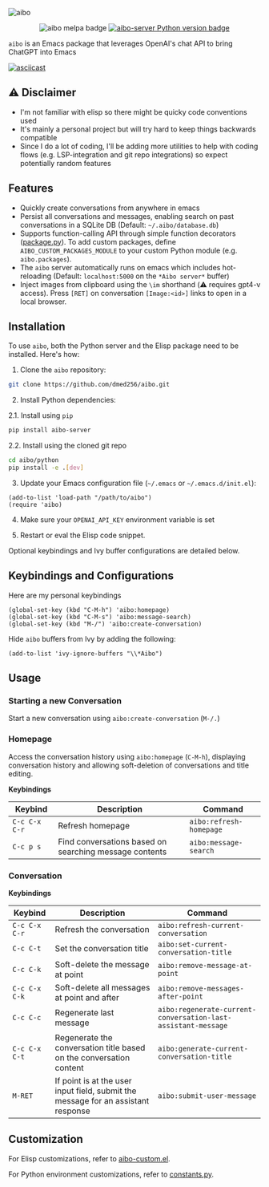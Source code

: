 ![aibo](https://github.com/dmed256/aibo/assets/1812355/f89fb0b7-c6ad-4318-835f-a7fe16062272)

<p align="center">
  <img alt="aibo melpa badge" src="https://img.shields.io/badge/melpa-TODO-blue">
  <a href="https://pypi.org/project/aibo-server/"><img alt="aibo-server Python version badge" src="https://img.shields.io/pypi/v/aibo-server"></a>
</p>

`aibo` is an Emacs package that leverages OpenAI's chat API to bring ChatGPT into Emacs

[![asciicast](https://asciinema.org/a/612765.svg)](https://asciinema.org/a/612765)

## ⚠️  Disclaimer

- I'm not familiar with elisp so there might be quicky code conventions used
- It's mainly a personal project but will try hard to keep things backwards compatible
- Since I do a lot of coding, I'll be adding more utilities to help with coding flows (e.g. LSP-integration and git repo integrations) so expect potentially random features

## Features

- Quickly create conversations from anywhere in emacs
- Persist all conversations and messages, enabling search on past conversations in a SQLite DB (Default: `~/.aibo/database.db`)
- Supports function-calling API through simple function decorators ([package.py](https://github.com/dmed256/aibo/tree/main/python/aibo/core/package.py)). To add custom packages, define `AIBO_CUSTOM_PACKAGES_MODULE` to your custom Python module (e.g. `aibo.packages`).
- The `aibo` server automatically runs on emacs which includes hot-reloading (Default: `localhost:5000` on the `*Aibo server*` buffer)
- Inject images from clipboard using the `\im` shorthand (⚠️  requires gpt4-v access). Press `[RET]` on conversation `[Image:<id>]` links to open in a local browser.

## Installation

To use `aibo`, both the Python server and the Elisp package need to be installed. Here's how:

1. Clone the `aibo` repository:
```sh
git clone https://github.com/dmed256/aibo.git
```

2. Install Python dependencies:

2.1. Install using `pip`
```sh
pip install aibo-server
```

2.2. Install using the cloned git repo
```sh
cd aibo/python
pip install -e .[dev]
```

3. Update your Emacs configuration file (`~/.emacs` or `~/.emacs.d/init.el`):
```elisp
(add-to-list 'load-path "/path/to/aibo")
(require 'aibo)
```

4. Make sure your `OPENAI_API_KEY` environment variable is set

5. Restart or eval the Elisp code snippet.

Optional keybindings and Ivy buffer configurations are detailed below.

## Keybindings and Configurations

Here are my personal keybindings
```elisp
(global-set-key (kbd "C-M-h") 'aibo:homepage)
(global-set-key (kbd "C-M-s") 'aibo:message-search)
(global-set-key (kbd "M-/") 'aibo:create-conversation)
```

Hide `aibo` buffers from Ivy by adding the following:
```elisp
(add-to-list 'ivy-ignore-buffers "\\*Aibo")
```

## Usage

### Starting a new Conversation

Start a new conversation using `aibo:create-conversation` (`M-/.`)

### Homepage

Access the conversation history using `aibo:homepage` (`C-M-h`), displaying conversation history and allowing soft-deletion of conversations and title editing.

**Keybindings**

| Keybind       | Description                                            | Command                 |
| ------------- | ------------------------------------------------------ | ----------------------- |
| `C-c C-x C-r` | Refresh homepage                                       | `aibo:refresh-homepage` |
| `C-c p s`     | Find conversations based on searching message contents | `aibo:message-search`   |

### Conversation

**Keybindings**

| Keybind         | Description                                                                       | Command                                                       |
| --------------- | --------------------------------------------------------------------------------- | ------------------------------------------------------------- |
| `C-c C-x C-r`   | Refresh the conversation                                                          | `aibo:refresh-current-conversation`                           |
| `C-c C-t`       | Set the conversation title                                                        | `aibo:set-current-conversation-title`                         |
| `C-c C-k`       | Soft-delete the message at point                                                  | `aibo:remove-message-at-point`                                |
| `C-c C-x C-k`   | Soft-delete all messages at point and after                                       | `aibo:remove-messages-after-point`                            |
| `C-c C-c`       | Regenerate last message                                                           | `aibo:regenerate-current-conversation-last-assistant-message` |
| `C-c C-x C-t`   | Regenerate the conversation title based on the conversation content               | `aibo:generate-current-conversation-title`                    |
| `M-RET`         | If point is at the user input field, submit the message for an assistant response | `aibo:submit-user-message`                                    |


## Customization

For Elisp customizations, refer to [aibo-custom.el](https://github.com/dmed256/aibo/blob/main/elisp/aibo-custom.el).

For Python environment customizations, refer to [constants.py](https://github.com/dmed256/aibo/blob/main/python/aibo/common/constants.py).
